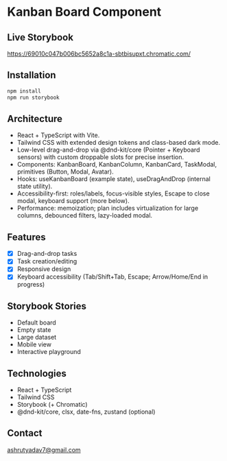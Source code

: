 # Kanban Board Component

## Live Storybook
https://69010c047b006bc5652a8c1a-sbtbisupxt.chromatic.com/

## Installation
```bash
npm install
npm run storybook
```

## Architecture
- React + TypeScript with Vite.
- Tailwind CSS with extended design tokens and class-based dark mode.
- Low-level drag-and-drop via @dnd-kit/core (Pointer + Keyboard sensors) with custom droppable slots for precise insertion.
- Components: KanbanBoard, KanbanColumn, KanbanCard, TaskModal, primitives (Button, Modal, Avatar).
- Hooks: useKanbanBoard (example state), useDragAndDrop (internal state utility).
- Accessibility-first: roles/labels, focus-visible styles, Escape to close modal, keyboard support (more below).
- Performance: memoization; plan includes virtualization for large columns, debounced filters, lazy-loaded modal.

## Features
- [x] Drag-and-drop tasks
- [x] Task creation/editing
- [x] Responsive design
- [x] Keyboard accessibility (Tab/Shift+Tab, Escape; Arrow/Home/End in progress)

## Storybook Stories
- Default board
- Empty state
- Large dataset
- Mobile view
- Interactive playground

## Technologies
- React + TypeScript
- Tailwind CSS
- Storybook (+ Chromatic)
- @dnd-kit/core, clsx, date-fns, zustand (optional)

## Contact
ashrutyadav7@gmail.com
